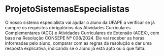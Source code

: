 # ProjetoSistemasEspecialistas
O nosso sistema especialista vai ajudar o aluno da UFAPE a verificar se já cumpre os requisitos obrigatórios das Atividades Curriculares Complementares (ACC) e Atividades Curriculares de Extensão (ACEX), com base na Resolução CONSEPE Nº 008/2024.
Ele vai receber as horas informadas pelo aluno, comparar com as regras da resolução e dar uma resposta explicativa, indicando se o aluno já está apto ou o que falta.


